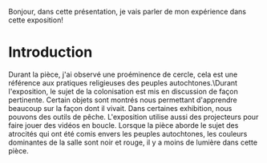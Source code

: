 Bonjour, dans cette présentation, je vais parler de mon expérience dans cette exposition!
#  Introduction
Durant la pièce, j'ai observé une proéminence de cercle, cela est une référence aux pratiques religieuses des peuples autochtones.\Durant l'exposition, le sujet de la colonisation est mis en discussion de façon pertinente. Certain objets sont montrés nous permettant d'apprendre beaucoup sur la façon dont il vivait. Dans certaines exhibition, nous pouvons des outils de pêche. L'exposition utilise aussi des projecteurs pour faire jouer des vidéos en boucle. Lorsque la pièce aborde le sujet des atrocités qui ont été comis envers les peuples autochtones, les couleurs dominantes de la salle sont noir et rouge, il y a moins de lumière dans cette pièce. 
